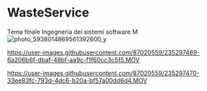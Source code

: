 # WasteService
Tema finale Ingegneria dei sistemi software M
![photo_5938014869561392600_y](https://user-images.githubusercontent.com/87020559/235297468-b21219d3-a68b-4c8c-891c-71e2dffd79da.jpg)


https://user-images.githubusercontent.com/87020559/235297469-6a206b6f-dbaf-48bf-aa9c-f1f60cc3c5f5.MOV



https://user-images.githubusercontent.com/87020559/235297470-33ee83fc-793d-4dc6-b20a-bf57a00dd6d4.MOV

